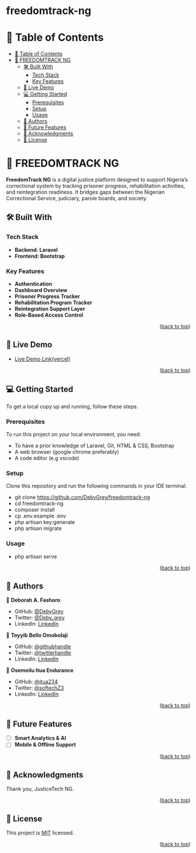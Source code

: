 # freedomtrack-ng
<a name="readme-top"></a>

<!-- TABLE OF CONTENTS -->

# 📗 Table of Contents

- [📗 Table of Contents](#-table-of-contents)
- [📖 FREEDOMTRACK NG ](#about-project)
  - [🛠 Built With ](#built-with)
    - [Tech Stack ](#tech-stack)
    - [Key Features ](#key-features)
  - [🚀 Live Demo ](#live-demo)
  - [💻 Getting Started ](#getting-started)
    - [Prerequisites](#prerequisites)
    - [Setup](#setup)
    - [Usage](#usage)
  - [👥 Authors ](#-authors-)
  - [🔭 Future Features ](#-future-features-)
  - [🙏 Acknowledgments ](#-acknowledgments-)
  - [📝 License ](#-license-)

<!-- PROJECT DESCRIPTION -->

# 📖 FREEDOMTRACK NG <a name="about-project"></a>

**FreedomTrack NG** is a digital justice platform designed to support Nigeria’s correctional system by tracking prisoner progress, rehabilitation activities, and reintegration readiness. It bridges gaps between the Nigerian Correctional Service, judiciary, parole boards, and society.

<!-- Built with -->
## 🛠 Built With <a name="built-with"></a>
### Tech Stack <a name="tech-stack"></a>
- **Backend: Laravel**
- **Frontend: Bootstrap**

<!-- Features -->
### Key Features <a name="key-features"></a>

- **Authentication**
- **Dashboard Overview**
- **Prisoner Progress Tracker**
- **Rehabilitation Program Tracker**
- **Reintegration Support Layer**
- **Role-Based Access Control**

<p align="right">(<a href="#readme-top">back to top</a>)</p>

## 🚀 Live Demo <a name="live-demo"></a>

  
- [Live Demo Link(vercel)](https://kzmlu8nc7x3e8qscfvjc.lite.vusercontent.net/)

<p align="right">(<a href="#readme-top">back to top</a>)</p>


<!-- GETTING STARTED -->

## 💻 Getting Started <a name="getting-started"></a>

To get a local copy up and running, follow these steps.

### Prerequisites

To run this project on your local environment, you need:
+ To have a prior knowledge of Laravel, Git, HTML & CSS, Bootstrap
+ A web browser (google chrome preferably)
+ A code editor (e.g vscode)


### Setup

Clone this repository and run the following commands in your IDE terminal:

+ git clone https://github.com/DebyGrey/freedomtrack-ng
+ cd freedomtrack-ng
+ composer install
+ cp .env.example .env
+ php artisan key:generate
+ php artisan migrate

### Usage
+ php artisan serve

<p align="right">(<a href="#readme-top">back to top</a>)</p>

<!-- AUTHORS -->

## 👥 Authors <a name="authors"></a>

👤 **Deborah A. Fashoro**

- GitHub: [@DebyGrey](https://github.com/DebyGrey)
- Twitter: [@Deby_grey](https://twitter.com/Deby_grey)
- LinkedIn: [LinkedIn](https://linkedin.com/in/deborah-fashoro)

👤 **Toyyib Bello Omobolaji**

- GitHub: [@githubhandle](https://github.com/simpleshaikh1)
- Twitter: [@twitterhandle](https://twitter.com/simpleshaikh)
- LinkedIn: [LinkedIn](https://www.linkedin.com/in/Toyyib-abayomi/)

👤 **Osemeilu Itua Endurance**

- GitHub: [@itua234](https://github.com/itua234)
- Twitter: [@softechZ3](https://twitter.com/softechZ3)
- LinkedIn: [LinkedIn](https://www.linkedin.com/itua-osemeilu-4725b2279/)


<p align="right">(<a href="#readme-top">back to top</a>)</p>

<!-- FUTURE FEATURES -->

## 🔭 Future Features <a name="future-features"></a>

- [ ] **Smart Analytics & AI**
- [ ] **Mobile & Offline Support**

<p align="right">(<a href="#readme-top">back to top</a>)</p>


<!-- ACKNOWLEDGEMENTS -->

## 🙏 Acknowledgments <a name="acknowledgements"></a>

Thank you, JusticeTech NG.

<p align="right">(<a href="#readme-top">back to top</a>)</p>


<!-- LICENSE -->

## 📝 License <a name="license"></a>

This project is [MIT](./MIT.md) licensed.

<p align="right">(<a href="#readme-top">back to top</a>)</p>

